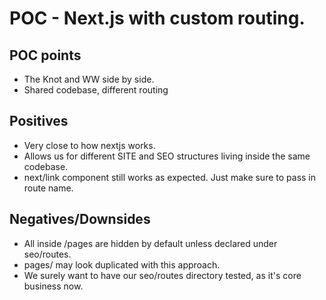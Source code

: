 # POC - Next.js with custom routing.

## POC points
- The Knot and WW side by side.
- Shared codebase, different routing

## Positives
- Very close to how nextjs works.
- Allows us for different SITE and SEO structures living inside the same codebase. 
- next/link component still works as expected. Just make sure to pass in route name.

## Negatives/Downsides
- All inside /pages are hidden by default unless declared under seo/routes.
- pages/ may look duplicated with this approach. 
- We surely want to have our seo/routes directory tested, as it's core business now.
